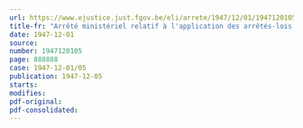 ```yaml
---
url: https://www.ejustice.just.fgov.be/eli/arrete/1947/12/01/1947120105/justel
title-fr: "Arrêté ministériel relatif à l'application des arrêtés-lois du 15 novembre 1945, du 10 janvier 1946, du 28 juin 1946, et de la circulaire du 13 juillet 1946 du ministère de l'intérieur concernant l'aide au rééquipement ménager des travailleurs"
date: 1947-12-01
source:
number: 1947120105
page: 888888
case: 1947-12-01/05
publication: 1947-12-05
starts:
modifies:
pdf-original:
pdf-consolidated:
---
```



